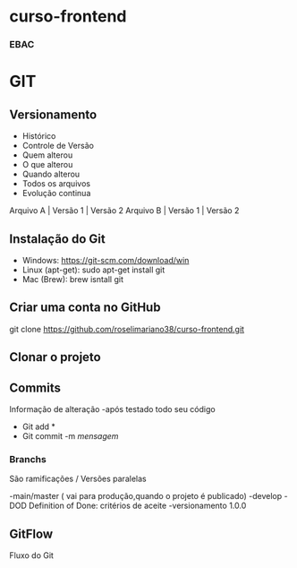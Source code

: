 # curso-frontend
### EBAC

# GIT 
## Versionamento
 - Histórico 
 - Controle de Versão
 - Quem alterou
 - O que alterou
 - Quando alterou
 - Todos os arquivos
 - Evolução continua 


 Arquivo A | Versão 1 | Versão 2
 Arquivo B | Versão 1 | Versão 2

## Instalação do Git

 - Windows: https://git-scm.com/download/win
 - Linux (apt-get): sudo apt-get install git
 - Mac (Brew): brew isntall git

## Criar uma conta no GitHub
git clone https://github.com/roselimariano38/curso-frontend.git

## Clonar o projeto

## Commits
Informação de alteração
 -após testado todo seu código
 - Git add *
 - Git commit -m *mensagem*
 
 
  ### Branchs
 São ramificações / Versões paralelas

 -main/master ( vai para produção,quando o projeto é publicado)
 -develop
 -DOD Definition of Done: critérios de aceite
 -versionamento 1.0.0



 ## GitFlow
 Fluxo do Git

